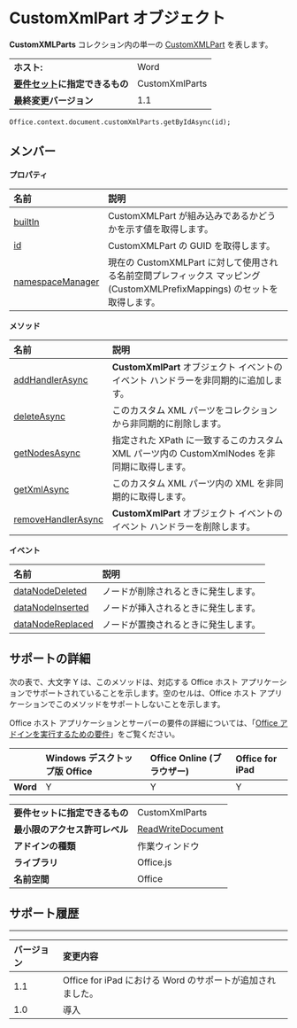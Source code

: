 
# <a name="customxmlpart-object"></a>CustomXmlPart オブジェクト
**CustomXMLParts** コレクション内の単一の [CustomXMLPart](../../reference/shared/customxmlparts.customxmlparts.md) を表します。

|||
|:-----|:-----|
|**ホスト:**|Word|
|**[要件セット](../../docs/overview/specify-office-hosts-and-api-requirements.md)に指定できるもの**|CustomXmlParts|
|**最終変更バージョン**|1.1|

```
Office.context.document.customXmlParts.getByIdAsync(id);
```


## <a name="members"></a>メンバー


**プロパティ**


|**名前**|**説明**|
|:-----|:-----|
|[builtIn](../../reference/shared/customxmlpart.builtin.md)|CustomXMLPart が組み込みであるかどうかを示す値を取得します。|
|[id](../../reference/shared/customxmlpart.id.md)|CustomXMLPart の GUID を取得します。|
|[namespaceManager](../../reference/shared/customxmlpart.namespacemanager.md)|現在の CustomXMLPart に対して使用される名前空間プレフィックス マッピング (CustomXMLPrefixMappings) のセットを取得します。|

**メソッド**


|**名前**|**説明**|
|:-----|:-----|
|[addHandlerAsync](../../reference/shared/customxmlpart.addhandlerasync.md)|**CustomXmlPart** オブジェクト イベントのイベント ハンドラーを非同期的に追加します。|
|[deleteAsync](../../reference/shared/customxmlpart.deleteasync.md)|このカスタム XML パーツをコレクションから非同期的に削除します。|
|[getNodesAsync](../../reference/shared/customxmlpart.getnodesasync.md)|指定された XPath に一致するこのカスタム XML パーツ内の CustomXmlNodes を非同期に取得します。|
|[getXmlAsync](../../reference/shared/customxmlpart.getxmlasync.md)|このカスタム XML パーツ内の XML を非同期的に取得します。|
|[removeHandlerAsync](../../reference/shared/customxmlpart.removehandlerasync.md)|**CustomXmlPart** オブジェクト イベントのイベント ハンドラーを削除します。|

**イベント**


|**名前**|**説明**|
|:-----|:-----|
|[dataNodeDeleted](../../reference/shared/customxmlpart.datanodedeleted.event.md)|ノードが削除されるときに発生します。|
|[dataNodeInserted](../../reference/shared/customxmlpart.datanodeinserted.event.md)|ノードが挿入されるときに発生します。|
|[dataNodeReplaced](../../reference/shared/customxmlpart.datanodereplaced.event.md)|ノードが置換されるときに発生します。|

## <a name="support-details"></a>サポートの詳細


次の表で、大文字 Y は、このメソッドは、対応する Office ホスト アプリケーションでサポートされていることを示します。空のセルは、Office ホスト アプリケーションでこのメソッドをサポートしないことを示します。

Office ホスト アプリケーションとサーバーの要件の詳細については、「[Office アドインを実行するための要件](../../docs/overview/requirements-for-running-office-add-ins.md)」をご覧ください。


||**Windows デスクトップ版 Office**|**Office Online (ブラウザー)**|**Office for iPad**|
|:-----|:-----|:-----|:-----|
|**Word**|Y|Y|Y|

|||
|:-----|:-----|
|**要件セットに指定できるもの**|CustomXmlParts|
|**最小限のアクセス許可レベル**|[ReadWriteDocument](../../docs/develop/requesting-permissions-for-api-use-in-content-and-task-pane-add-ins.md)|
|**アドインの種類**|作業ウィンドウ|
|**ライブラリ**|Office.js|
|**名前空間**|Office|

## <a name="support-history"></a>サポート履歴



****


|**バージョン**|**変更内容**|
|:-----|:-----|
|1.1|Office for iPad における Word のサポートが追加されました。|
|1.0|導入|
